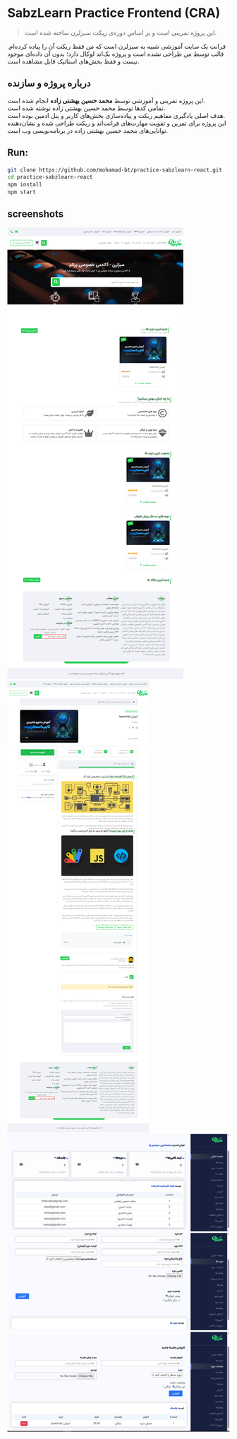 # SabzLearn Practice Frontend (CRA)

> این پروژه تمرینی است و بر اساس دوره‌ی ریکت سبزلرن ساخته شده است.

فرانت یک سایت آموزشی شبیه به سبزلرن است که من فقط ریکت آن را پیاده کرده‌ام. قالب توسط من طراحی نشده است و پروژه بک‌اند لوکال دارد؛ بدون آن داده‌ای موجود نیست و فقط بخش‌های استاتیک قابل مشاهده است.

## درباره پروژه و سازنده

این پروژه تمرینی و آموزشی توسط **محمد حسین بهشتی زاده** انجام شده است.  
تمامی کدها توسط محمد حسین بهشتی زاده نوشته شده است.  
هدف اصلی یادگیری مفاهیم ریکت و پیاده‌سازی بخش‌های کاربر و پنل ادمین بوده است.  
این پروژه برای تمرین و تقویت مهارت‌های فرانت‌اند و ریکت طراحی شده و نشان‌دهنده توانایی‌های محمد حسین بهشتی زاده در برنامه‌نویسی وب است.

## Run:

```bash
git clone https://github.com/mohamad-bt/practice-sabzlearn-react.git
cd practice-sabzlearn-react
npm install
npm start
```

## screenshots

![صفحه اصلی پروژه تمرینی محمد حسین بهشتی زاده](screenshots/home.png)
![مشخصات دوره پروژه تمرینی محمد حسین بهشتی زاده](screenshots/course-info.png)
![پنل ادمین پروژه تمرینی محمد حسین بهشتی زاده](screenshots/panel-home.png)
![مدیریت دوره‌ها پروژه تمرینی محمد حسین بهشتی زاده](screenshots/panel-courses.png)
![مدیریت قسمت‌ها پروژه تمرینی محمد حسین بهشتی زاده](screenshots/panel-sessions.png)
